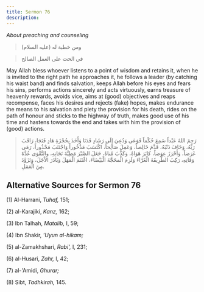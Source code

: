 ```yaml
---
title: Sermon 76
description: 
---
```


*About preaching and counseling*

> ومن خطبة له (عليه السلام)

> في الحث على العمل الصالح

May Allah bless whoever listens to a point of wisdom and retains it,
when he is invited to the right path he approaches it, he follows a
leader (by catching his waist band) and finds salvation, keeps Allah
before his eyes and fears his sins, performs actions sincerely and acts
virtuously, earns treasure of heavenly rewards, avoids vice, aims at
(good) objectives and reaps recompense, faces his desires and rejects
(fake) hopes, makes endurance the means to his salvation and piety the
provision for his death, rides on the path of honour and sticks to the
highway of truth, makes good use of his time and hastens towards the end
and takes with him the provision of (good) actions.

> رَحِمَ اللهُ عَبْداً سَمِعَ حُكْماً فَوَعَى وَدُعِيَ إِلَى رَشَادٍ فَدَنَا وَأَخَذَ بِحُجْزَةِ هَادٍ فَنَجَا،
> رَاقَبَ رَبِّهُ، وَخَافَ ذَنْبَهُ، قَدَّمَ خَالِصاً، وَعَمِلَ صَالِحاً، اكْتَسَبَ مَذْخُوراً وَاجْتَنَبَ
> مَحْذُوراً، رَمَى غَرَضاً، وَأَحْرَزَ عِوَضاً، كابَرَ هَوَاهُ، وَكَذَّبَ مُناهُ، جَعَلَ الصَّبْرَ مَطِيَّةَ
> نَجَاتِهِ، والتَّقْوَى عُدَّةَ وَفَاتِهِ، رَكِبَ الطَّرِيقَةَ الْغَرَّاءَ وَلَزِمَ الْمحَجَّةَ الْبَيْضَاءَ،
> اغْتَنَمَ الْمَهَلَ وَبَادَرَ الاْجَلَ، وَتَزَوَّدَ مِنَ الْعَمَلِ.

## Alternative Sources for Sermon 76

\(1\) Al-Harrani, *Tuhaf,* 151;

\(2\) al-Karajiki, *Kanz,* 162;

\(3\) Ibn Talhah, *Matalib,* I, 59;

\(4\) Ibn Shakir, *'Uyun al-hikam;*

\(5\) al-Zamakhshari, *Rabi',* I, 231;

\(6\) al-Husari, *Zahr,* I, 42;

\(7\) al-\'Amidi, *Ghurar;*

\(8\) Sibt, *Tadhkirah,* 145.